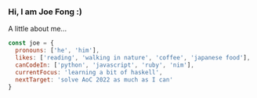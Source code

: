 ### Hi, I am Joe Fong :)

A little about me...
```javascript
const joe = {
  pronouns: ['he', 'him'],
  likes: ['reading', 'walking in nature', 'coffee', 'japanese food'],
  canCodeIn: ['python', 'javascript', 'ruby', 'nim'],
  currentFocus: 'learning a bit of haskell',
  nextTarget: 'solve AoC 2022 as much as I can'
}

```

<!--
**kapppa-joe/kapppa-joe** is a ✨ _special_ ✨ repository because its `README.md` (this file) appears on your GitHub profile.

Here are some ideas to get you started:

- 🔭 I’m currently working on ...
- 🌱 I’m currently learning ...
- 👯 I’m looking to collaborate on ...
- 🤔 I’m looking for help with ...
- 💬 Ask me about ...
- 📫 How to reach me: ...
- 😄 Pronouns: ...
- ⚡ Fun fact: ...
-->
